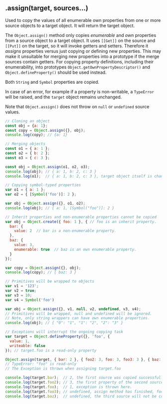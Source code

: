 ## .assign(target, sources...)

Used to copy the values of all enumerable own properties from one or more source objects to a target object. It will return the target object.

The `Object.assign()` method only copies *enumerable* and *own* properties from a source object to a target object. It uses `[[Get]]` on the source and `[[Put]]` on the target, so it will invoke getters and setters. Therefore it *assigns* properties versus just copying or defining new properties. This may make it unsuitable for merging new properties into a prototype if the merge sources contain getters. For copying property definitions, including their enumerability, into prototypes `Object.getOwnPropertyDescriptor()` and `Object.defineProperty()` should be used instead.

Both `String` and `Symbol` properties are copied.

In case of an error, for example if a property is non-writable, a `TypeError` will be raised, and the `target` object remains unchanged.

Note that `Object.assign()` does not throw on `null` or `undefined` source values.

```js
// Cloning an object
const obj = {a: 1};
const copy = Object.assign({}, obj);
console.log(copy); // {a: 1}
```
```js
// Merging objects
const o1 = { a: 1 };
const o2 = { b: 2 };
const o3 = { c: 3 };

const obj = Object.assign(o1, o2, o3);
console.log(obj); // { a: 1, b: 2, c: 3 }
console.log(o1);  // { a: 1, b: 2, c: 3 }, target object itself is changed.
```
```js
// Copying symbol-typed properties
var o1 = { a: 1 };
var o2 = { [Symbol('foo')]: 2 };

var obj = Object.assign({}, o1, o2);
console.log(obj); // { a: 1, [Symbol("foo")]: 2 }
```
```js
// Inherit properties and non-enumerable properties cannot be copied
var obj = Object.create({ foo: 1 }, { // foo is an inherit property.
  bar: {
    value: 2  // bar is a non-enumerable property.
  },
  baz: {
    value: 3,
    enumerable: true  // baz is an own enumerable property.
  }
});

var copy = Object.assign({}, obj);
console.log(copy); // { baz: 3 }
```
```js
// Primitives will be wrapped to objects
var v1 = '123';
var v2 = true;
var v3 = 10;
var v4 = Symbol('foo')

var obj = Object.assign({}, v1, null, v2, undefined, v3, v4); 
// Primitives will be wrapped, null and undefined will be ignored.
// Note, only string wrappers can have own enumerable properties.
console.log(obj); // { "0": "1", "1": "2", "2": "3" }
```
```js
// Exceptions will interrupt the ongoing copying task
var target = Object.defineProperty({}, 'foo', {
  value: 1,
  writeable: false
}); // target.foo is a read-only property

Object.assign(target, { bar: 2 }, { foo2: 3, foo: 3, foo3: 3 }, { baz: 4 });
// TypeError: "foo" is read-only
// The Exception is thrown when assigning target.foo

console.log(target.bar);  // 2, the first source was copied successfully.
console.log(target.foo2); // 3, the first property of the second source was copied successfully.
console.log(target.foo);  // 1, exception is thrown here.
console.log(target.foo3); // undefined, assign method has finished, foo3 will not be copied.
console.log(target.baz);  // undefined, the third source will not be copied either.
```
